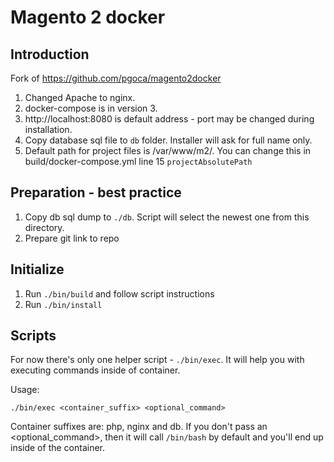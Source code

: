 # Magento 2 docker

## Introduction

Fork of https://github.com/pgoca/magento2docker

1. Changed Apache to nginx.
2. docker-compose is in version 3.
3. http://localhost:8080 is default address - port may be changed during installation. 
4. Copy database sql file to `db` folder. Installer will ask for full name only.
5. Default path for project files is /var/www/m2/. You can change this in build/docker-compose.yml line 15 `projectAbsolutePath`

## Preparation - best practice 

1. Copy db sql dump to `./db`. Script will select the newest one from this directory.
2. Prepare git link to repo 

## Initialize

1. Run `./bin/build` and follow script instructions
2. Run `./bin/install`

## Scripts

For now there's only one helper script - `./bin/exec`. It will help you with executing commands inside of container.

Usage:
```
./bin/exec <container_suffix> <optional_command>
```

Container suffixes are: php, nginx and db.
If you don't pass an <optional_command>, then it will call `/bin/bash` by default and you'll end up inside of the container.
